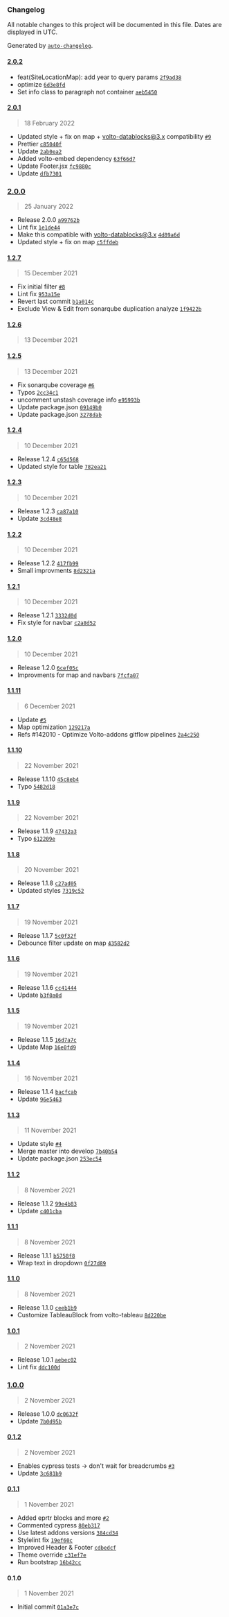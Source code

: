 ### Changelog

All notable changes to this project will be documented in this file. Dates are displayed in UTC.

Generated by [`auto-changelog`](https://github.com/CookPete/auto-changelog).

#### [2.0.2](https://github.com/eea/volto-industry-theme/compare/2.0.1...2.0.2)

- feat(SiteLocationMap): add year to query params [`2f9ad38`](https://github.com/eea/volto-industry-theme/commit/2f9ad38879bfb7d864e12a4486b96b2b0899ebe0)
- optimize [`6d3e8fd`](https://github.com/eea/volto-industry-theme/commit/6d3e8fd831b942ccd945535caf392c965b54e31e)
- Set info class to paragraph not container [`aeb5450`](https://github.com/eea/volto-industry-theme/commit/aeb54503b9464d6fb7611e2296d3899c8fac8415)

#### [2.0.1](https://github.com/eea/volto-industry-theme/compare/2.0.0...2.0.1)

> 18 February 2022

- Updated style + fix on map + volto-datablocks@3.x compatibility [`#9`](https://github.com/eea/volto-industry-theme/pull/9)
- Prettier [`c85040f`](https://github.com/eea/volto-industry-theme/commit/c85040f2f93b92c5ca5784d18931432c0de54d27)
- Update [`2ab0ea2`](https://github.com/eea/volto-industry-theme/commit/2ab0ea2cade88a2761903a72f4e5e562065be284)
- Added volto-embed dependency [`63f66d7`](https://github.com/eea/volto-industry-theme/commit/63f66d7d7f73b26a890bcc7ce6953bf1caa59ef7)
- Update Footer.jsx [`fc9880c`](https://github.com/eea/volto-industry-theme/commit/fc9880cf423769222aa1c3f67d30fd280d13e383)
- Update [`dfb7301`](https://github.com/eea/volto-industry-theme/commit/dfb73017ed325fea4523b5e6d63655157ed537e7)

### [2.0.0](https://github.com/eea/volto-industry-theme/compare/1.2.7...2.0.0)

> 25 January 2022

- Release 2.0.0 [`a99762b`](https://github.com/eea/volto-industry-theme/commit/a99762b70a8c290b049a9a0eb46617aefb93d474)
- Lint fix [`1e1de44`](https://github.com/eea/volto-industry-theme/commit/1e1de44780e5a754e7f2c881efca9e4ca0fc9c85)
- Make this compatible with volto-datablocks@3.x [`4d89a6d`](https://github.com/eea/volto-industry-theme/commit/4d89a6df102071ad8969e2fa2a7c9344f448eb0a)
- Updated style + fix on map [`c5ffdeb`](https://github.com/eea/volto-industry-theme/commit/c5ffdebca43d905f67860ce94e23680a8732e224)

#### [1.2.7](https://github.com/eea/volto-industry-theme/compare/1.2.6...1.2.7)

> 15 December 2021

- Fix initial filter [`#8`](https://github.com/eea/volto-industry-theme/pull/8)
- Lint fix [`953a15e`](https://github.com/eea/volto-industry-theme/commit/953a15eb28c0944a8ad2e768d3b319c74872cc72)
- Revert last commit [`b1a014c`](https://github.com/eea/volto-industry-theme/commit/b1a014c252c2d5f5bfe181e9466baa50d812d971)
- Exclude View & Edit from sonarqube duplication analyze [`1f9422b`](https://github.com/eea/volto-industry-theme/commit/1f9422b761ce0a254e529813b053c0eb5f38c60a)

#### [1.2.6](https://github.com/eea/volto-industry-theme/compare/1.2.5...1.2.6)

> 13 December 2021


#### [1.2.5](https://github.com/eea/volto-industry-theme/compare/1.2.4...1.2.5)

> 13 December 2021

- Fix sonarqube coverage [`#6`](https://github.com/eea/volto-industry-theme/pull/6)
- Typos [`2cc34c1`](https://github.com/eea/volto-industry-theme/commit/2cc34c137eb3cc731ba4be8ccc7b2c662ab63843)
- uncomment unstash coverage info [`e95993b`](https://github.com/eea/volto-industry-theme/commit/e95993b119c3b087846863084d4bbabc784fa97a)
- Update package.json [`09149b0`](https://github.com/eea/volto-industry-theme/commit/09149b0cdd745f76a54b47fed291ac65fe4d31e4)
- Update package.json [`3278dab`](https://github.com/eea/volto-industry-theme/commit/3278dab851a4de8277faf76c927200f550e61b71)

#### [1.2.4](https://github.com/eea/volto-industry-theme/compare/1.2.3...1.2.4)

> 10 December 2021

- Release 1.2.4 [`c65d568`](https://github.com/eea/volto-industry-theme/commit/c65d5681cd7d8fb331de5218b9a35af4956563bc)
- Updated style for table [`782ea21`](https://github.com/eea/volto-industry-theme/commit/782ea21470952b7548dc1356b2832342b761943e)

#### [1.2.3](https://github.com/eea/volto-industry-theme/compare/1.2.2...1.2.3)

> 10 December 2021

- Release 1.2.3 [`ca87a10`](https://github.com/eea/volto-industry-theme/commit/ca87a109acc7efe894cfa05d93d2c998795adc5d)
- Update [`3cd48e8`](https://github.com/eea/volto-industry-theme/commit/3cd48e86c52e14b8c244241ccc57cbc8ac80b989)

#### [1.2.2](https://github.com/eea/volto-industry-theme/compare/1.2.1...1.2.2)

> 10 December 2021

- Release 1.2.2 [`417fb99`](https://github.com/eea/volto-industry-theme/commit/417fb99d82736ef149b2085200559c498fb51262)
- Small improvments [`8d2321a`](https://github.com/eea/volto-industry-theme/commit/8d2321a24b32774a8712a1cf2032100bc3728755)

#### [1.2.1](https://github.com/eea/volto-industry-theme/compare/1.2.0...1.2.1)

> 10 December 2021

- Release 1.2.1 [`3332d0d`](https://github.com/eea/volto-industry-theme/commit/3332d0dfb06afbaff12944af55ddf2db2349a336)
- Fix style for navbar [`c2a8d52`](https://github.com/eea/volto-industry-theme/commit/c2a8d5205e89d8eda8cfb7dc3a00bc839a42d20b)

#### [1.2.0](https://github.com/eea/volto-industry-theme/compare/1.1.11...1.2.0)

> 10 December 2021

- Release 1.2.0 [`6cef05c`](https://github.com/eea/volto-industry-theme/commit/6cef05c714852c6df44cad36284f2ee721790d4a)
- Improvments for map and navbars [`7fcfa07`](https://github.com/eea/volto-industry-theme/commit/7fcfa07b5053ff7df2d8e27e776f571125db1f42)

#### [1.1.11](https://github.com/eea/volto-industry-theme/compare/1.1.10...1.1.11)

> 6 December 2021

- Update [`#5`](https://github.com/eea/volto-industry-theme/pull/5)
- Map optimization [`129217a`](https://github.com/eea/volto-industry-theme/commit/129217ab7158d3253694f07c09aa8360da252b44)
- Refs #142010 - Optimize Volto-addons gitflow pipelines [`2a4c250`](https://github.com/eea/volto-industry-theme/commit/2a4c2502f7bc6a4d461c0a1b8eb9df819f8060e5)

#### [1.1.10](https://github.com/eea/volto-industry-theme/compare/1.1.9...1.1.10)

> 22 November 2021

- Release 1.1.10 [`45c8eb4`](https://github.com/eea/volto-industry-theme/commit/45c8eb499f07021e08ac85d59fee3b48abe493b2)
- Typo [`5482d18`](https://github.com/eea/volto-industry-theme/commit/5482d189c43db4b8a451a4eedad3288e0b706c0c)

#### [1.1.9](https://github.com/eea/volto-industry-theme/compare/1.1.8...1.1.9)

> 22 November 2021

- Release 1.1.9 [`47432a3`](https://github.com/eea/volto-industry-theme/commit/47432a37b7f471b8e85204b415bea04f6a579446)
- Typo [`612209e`](https://github.com/eea/volto-industry-theme/commit/612209e76e79c04cfde3880316748cd89b340e64)

#### [1.1.8](https://github.com/eea/volto-industry-theme/compare/1.1.7...1.1.8)

> 20 November 2021

- Release 1.1.8 [`c27ad05`](https://github.com/eea/volto-industry-theme/commit/c27ad054885f5e96b309cb119c6638a47b4ce087)
- Updated styles [`7319c52`](https://github.com/eea/volto-industry-theme/commit/7319c52536f1995fbc1ea6934fa3a716236e987e)

#### [1.1.7](https://github.com/eea/volto-industry-theme/compare/1.1.6...1.1.7)

> 19 November 2021

- Release 1.1.7 [`5c0f32f`](https://github.com/eea/volto-industry-theme/commit/5c0f32f5eae96676108a8edae4fd82a249d71287)
- Debounce filter update on map [`43582d2`](https://github.com/eea/volto-industry-theme/commit/43582d2bd5b42c67ea7d1554a05f981ec84012d2)

#### [1.1.6](https://github.com/eea/volto-industry-theme/compare/1.1.5...1.1.6)

> 19 November 2021

- Release 1.1.6 [`cc41444`](https://github.com/eea/volto-industry-theme/commit/cc41444aaf9df40442691b2353cac2c5662fd331)
- Update [`b3f0a0d`](https://github.com/eea/volto-industry-theme/commit/b3f0a0d7105af142c371a2ba9af0cb13ea661405)

#### [1.1.5](https://github.com/eea/volto-industry-theme/compare/1.1.4...1.1.5)

> 19 November 2021

- Release 1.1.5 [`16d7a7c`](https://github.com/eea/volto-industry-theme/commit/16d7a7c3ddbfa8496fb31f4c58a6c9ea34a0ca28)
- Update Map [`16e0fd9`](https://github.com/eea/volto-industry-theme/commit/16e0fd910ab61e9696273523418dfae09fa0fc7d)

#### [1.1.4](https://github.com/eea/volto-industry-theme/compare/1.1.3...1.1.4)

> 16 November 2021

- Release 1.1.4 [`bacfcab`](https://github.com/eea/volto-industry-theme/commit/bacfcab33e6bf62f4af0ade92769b1139c2b2d59)
- Update [`96e5463`](https://github.com/eea/volto-industry-theme/commit/96e54636c67bfff0155605186f13e7555616c146)

#### [1.1.3](https://github.com/eea/volto-industry-theme/compare/1.1.2...1.1.3)

> 11 November 2021

- Update style [`#4`](https://github.com/eea/volto-industry-theme/pull/4)
- Merge master into develop [`7b40b54`](https://github.com/eea/volto-industry-theme/commit/7b40b5464e28011c301246a56191631bb0444cea)
- Update package.json [`253ec54`](https://github.com/eea/volto-industry-theme/commit/253ec54ccd37c443813de9bdd057903ca2d4d997)

#### [1.1.2](https://github.com/eea/volto-industry-theme/compare/1.1.1...1.1.2)

> 8 November 2021

- Release 1.1.2 [`99e4b83`](https://github.com/eea/volto-industry-theme/commit/99e4b8327520b4e6806cbc17a8e9b4c4ffdab4f6)
- Update [`c401cba`](https://github.com/eea/volto-industry-theme/commit/c401cba934c92060bd5d119c1d9320a5f6432ca2)

#### [1.1.1](https://github.com/eea/volto-industry-theme/compare/1.1.0...1.1.1)

> 8 November 2021

- Release 1.1.1 [`b5758f8`](https://github.com/eea/volto-industry-theme/commit/b5758f82d2ab811960e3ff3cc29bad56838cfb79)
- Wrap text in dropdown [`0f27d89`](https://github.com/eea/volto-industry-theme/commit/0f27d89c52daf59f588eeed4d285d2dea3bc68ae)

#### [1.1.0](https://github.com/eea/volto-industry-theme/compare/1.0.1...1.1.0)

> 8 November 2021

- Release 1.1.0 [`ceeb1b9`](https://github.com/eea/volto-industry-theme/commit/ceeb1b9bcb7eadcb579c072ac302e9021f1ba57b)
- Customize TableauBlock from volto-tableau [`8d220be`](https://github.com/eea/volto-industry-theme/commit/8d220bebefa6ebef0019bfcae7fa973c1bf8dee5)

#### [1.0.1](https://github.com/eea/volto-industry-theme/compare/1.0.0...1.0.1)

> 2 November 2021

- Release 1.0.1 [`aebec02`](https://github.com/eea/volto-industry-theme/commit/aebec028f0e92e100924c9a1e74bab4feca2be0d)
- Lint fix [`ddc100d`](https://github.com/eea/volto-industry-theme/commit/ddc100d697a546b22c75b5479818e534140bd45e)

### [1.0.0](https://github.com/eea/volto-industry-theme/compare/0.1.2...1.0.0)

> 2 November 2021

- Release 1.0.0 [`dc0632f`](https://github.com/eea/volto-industry-theme/commit/dc0632fe56303bdb2b392207140b5151e69f5652)
- Update [`7b0d95b`](https://github.com/eea/volto-industry-theme/commit/7b0d95bba9152a4bd817ad492a8f3a9bc964f01e)

#### [0.1.2](https://github.com/eea/volto-industry-theme/compare/0.1.1...0.1.2)

> 2 November 2021

- Enables cypress tests -&gt; don't wait for breadcrumbs [`#3`](https://github.com/eea/volto-industry-theme/pull/3)
- Update [`3c681b9`](https://github.com/eea/volto-industry-theme/commit/3c681b9cb4790f37ef149efd5aa8b55ea4161656)

#### [0.1.1](https://github.com/eea/volto-industry-theme/compare/0.1.0...0.1.1)

> 1 November 2021

- Added eprtr blocks and more [`#2`](https://github.com/eea/volto-industry-theme/pull/2)
- Commented cypress [`80eb317`](https://github.com/eea/volto-industry-theme/commit/80eb317730e92feef27316f87ba4f6080e5fa7fd)
- Use latest addons versions [`384cd34`](https://github.com/eea/volto-industry-theme/commit/384cd34d51b8debb1444cb241576149e4abfe432)
- Stylelint fix [`19ef60c`](https://github.com/eea/volto-industry-theme/commit/19ef60c117e427fa7f1df4ced8a9686e88b19c72)
- Improved Header & Footer [`cdbedcf`](https://github.com/eea/volto-industry-theme/commit/cdbedcf4cc75f71c8c892042db2d814f210348f0)
- Theme override [`c31ef7e`](https://github.com/eea/volto-industry-theme/commit/c31ef7e694b310508bace3b43a6ea2db142b7a54)
- Run bootstrap [`16b42cc`](https://github.com/eea/volto-industry-theme/commit/16b42cc3b48907fb0c803f256b549c034ca90d96)

#### 0.1.0

> 1 November 2021

- Initial commit [`01a3e7c`](https://github.com/eea/volto-industry-theme/commit/01a3e7ce3982eb7e5eefb3d57dfa18bf3c622b93)
